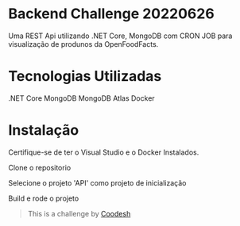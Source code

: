 # Backend Challenge 20220626

Uma REST Api utilizando .NET Core, MongoDB com CRON JOB para visualização de produnos da OpenFoodFacts.

# Tecnologias Utilizadas
.NET Core
MongoDB
MongoDB Atlas
Docker

# Instalação
Certifique-se de ter o Visual Studio e o Docker Instalados.

Clone o repositorio

Selecione o projeto 'API' como projeto de inicialização

Build e rode o projeto

>  This is a challenge by [Coodesh](https://coodesh.com/)
